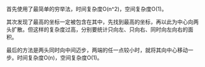 首先使用了最简单的穷举法，时间复杂度O(n^2)，空间复杂度O(1)。

其次发现了最高的坐标一定被包含在其中，先找到最高的坐标，再以此为中心向两头扩散。但这样的复杂度过高，分别要统计只向左、只向右、同时向左向右的面积。

最后的方法是两头同时向中间迈步，两端的任一点较小时，就将其向中心移动一步。时间复杂度O(n)，空间复杂度O(1)。
